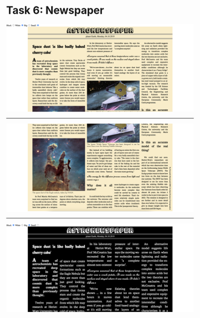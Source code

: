 # Task 6: Newspaper

![alt](https://github.com/nilaev/frontend-yandex/blob/main/images/ux-06-1.png)
______________________________________________________________________________________________________________________________
![alt](https://github.com/nilaev/frontend-yandex/blob/main/images/ux-06-2.png)
______________________________________________________________________________________________________________________________
![alt](https://github.com/nilaev/frontend-yandex/blob/main/images/ux-06-3.png)
